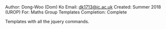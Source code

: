 Author: Dong-Woo (Dom) Ko 
Email: dk1713@ic.ac.uk
Created: Summer 2018 (UROP)
For: Maths Group Templates
Completion: Complete

Templates with all the jquery commands.